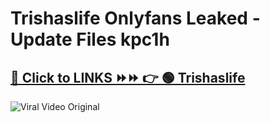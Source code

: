 
 # Trishaslife Onlyfans Leaked - Update Files kpc1h

## <h2><a href="https://clipsfans.com/Trishaslife&ref=git">🔗 Click to LINKS ⏩⏩ 👉 🟢 Trishaslife </a></h2>

<a href="https://clipsfans.com/Trishaslife&ref=git" rel="nofollow" data-target="animated-image.originalLink"><img src="https://i.ibb.co.com/xMMVF88/686577567.gif" alt="Viral Video Original" style="max-width: 100%; display: inline-block;" data-target="animated-image.originalImage"></a>

